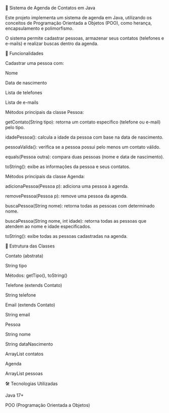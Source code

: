 📒 Sistema de Agenda de Contatos em Java

Este projeto implementa um sistema de agenda em Java, utilizando os conceitos de Programação Orientada a Objetos (POO), como herança, encapsulamento e polimorfismo.

O sistema permite cadastrar pessoas, armazenar seus contatos (telefones e e-mails) e realizar buscas dentro da agenda.

🚀 Funcionalidades

Cadastrar uma pessoa com:

Nome

Data de nascimento

Lista de telefones

Lista de e-mails

Métodos principais da classe Pessoa:

getContato(String tipo): retorna um contato específico (telefone ou e-mail) pelo tipo.

idadePessoa(): calcula a idade da pessoa com base na data de nascimento.

pessoaValida(): verifica se a pessoa possui pelo menos um contato válido.

equals(Pessoa outra): compara duas pessoas (nome e data de nascimento).

toString(): exibe as informações da pessoa e seus contatos.

Métodos principais da classe Agenda:

adicionaPessoa(Pessoa p): adiciona uma pessoa à agenda.

removePessoa(Pessoa p): remove uma pessoa da agenda.

buscaPessoa(String nome): retorna todas as pessoas com determinado nome.

buscaPessoa(String nome, int idade): retorna todas as pessoas que atendem ao nome e idade especificados.

toString(): exibe todas as pessoas cadastradas na agenda.

📂 Estrutura das Classes

Contato (abstrata)

String tipo

Métodos: getTipo(), toString()

Telefone (extends Contato)

String telefone

Email (extends Contato)

String email

Pessoa

String nome

String dataNascimento

ArrayList<Contato> contatos

Agenda

ArrayList<Pessoa> pessoas

🛠️ Tecnologias Utilizadas

Java 17+

POO (Programação Orientada a Objetos)
